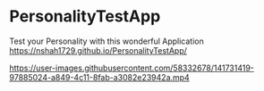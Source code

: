 # PersonalityTestApp
Test your Personality with this wonderful Application
https://nshah1729.github.io/PersonalityTestApp/


https://user-images.githubusercontent.com/58332678/141731419-97885024-a849-4c11-8fab-a3082e23942a.mp4

